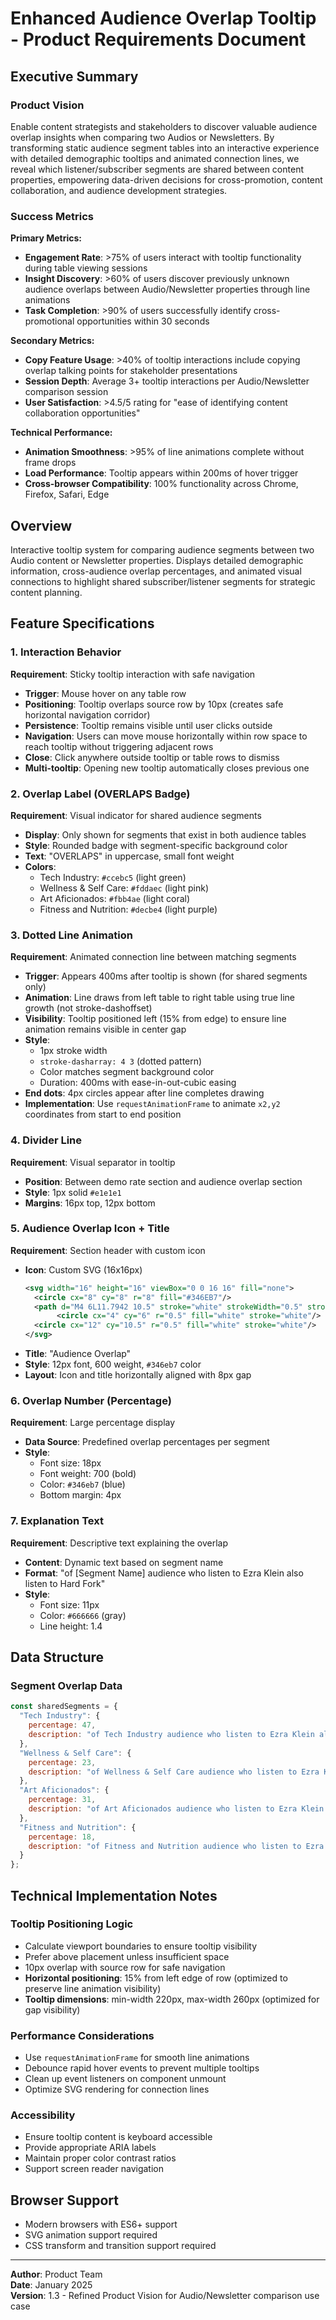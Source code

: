 # Enhanced Audience Overlap Tooltip - Product Requirements Document

## Executive Summary

### Product Vision
Enable content strategists and stakeholders to discover valuable audience overlap insights when comparing two Audios or Newsletters. By transforming static audience segment tables into an interactive experience with detailed demographic tooltips and animated connection lines, we reveal which listener/subscriber segments are shared between content properties, empowering data-driven decisions for cross-promotion, content collaboration, and audience development strategies.

### Success Metrics
**Primary Metrics:**
- **Engagement Rate**: >75% of users interact with tooltip functionality during table viewing sessions
- **Insight Discovery**: >60% of users discover previously unknown audience overlaps between Audio/Newsletter properties through line animations
- **Task Completion**: >90% of users successfully identify cross-promotional opportunities within 30 seconds

**Secondary Metrics:**
- **Copy Feature Usage**: >40% of tooltip interactions include copying overlap talking points for stakeholder presentations
- **Session Depth**: Average 3+ tooltip interactions per Audio/Newsletter comparison session
- **User Satisfaction**: >4.5/5 rating for "ease of identifying content collaboration opportunities"

**Technical Performance:**
- **Animation Smoothness**: >95% of line animations complete without frame drops
- **Load Performance**: Tooltip appears within 200ms of hover trigger
- **Cross-browser Compatibility**: 100% functionality across Chrome, Firefox, Safari, Edge

## Overview
Interactive tooltip system for comparing audience segments between two Audio content or Newsletter properties. Displays detailed demographic information, cross-audience overlap percentages, and animated visual connections to highlight shared subscriber/listener segments for strategic content planning.

## Feature Specifications

### 1. Interaction Behavior
**Requirement**: Sticky tooltip interaction with safe navigation
- **Trigger**: Mouse hover on any table row
- **Positioning**: Tooltip overlaps source row by 10px (creates safe horizontal navigation corridor)
- **Persistence**: Tooltip remains visible until user clicks outside
- **Navigation**: Users can move mouse horizontally within row space to reach tooltip without triggering adjacent rows
- **Close**: Click anywhere outside tooltip or table rows to dismiss
- **Multi-tooltip**: Opening new tooltip automatically closes previous one

### 2. Overlap Label (OVERLAPS Badge)
**Requirement**: Visual indicator for shared audience segments
- **Display**: Only shown for segments that exist in both audience tables
- **Style**: Rounded badge with segment-specific background color
- **Text**: "OVERLAPS" in uppercase, small font weight
- **Colors**: 
  - Tech Industry: `#ccebc5` (light green)
  - Wellness & Self Care: `#fddaec` (light pink)
  - Art Aficionados: `#fbb4ae` (light coral)
  - Fitness and Nutrition: `#decbe4` (light purple)

### 3. Dotted Line Animation
**Requirement**: Animated connection line between matching segments
- **Trigger**: Appears 400ms after tooltip is shown (for shared segments only)
- **Animation**: Line draws from left table to right table using true line growth (not stroke-dashoffset)
- **Visibility**: Tooltip positioned left (15% from edge) to ensure line animation remains visible in center gap
- **Style**: 
  - 1px stroke width
  - `stroke-dasharray: 4 3` (dotted pattern)
  - Color matches segment background color
  - Duration: 400ms with ease-in-out-cubic easing
- **End dots**: 4px circles appear after line completes drawing
- **Implementation**: Use `requestAnimationFrame` to animate `x2,y2` coordinates from start to end position

### 4. Divider Line
**Requirement**: Visual separator in tooltip
- **Position**: Between demo rate section and audience overlap section
- **Style**: 1px solid `#e1e1e1`
- **Margins**: 16px top, 12px bottom

### 5. Audience Overlap Icon + Title
**Requirement**: Section header with custom icon
- **Icon**: Custom SVG (16x16px)
  ```svg
  <svg width="16" height="16" viewBox="0 0 16 16" fill="none">
    <circle cx="8" cy="8" r="8" fill="#346EB7"/>
    <path d="M4 6L11.7942 10.5" stroke="white" strokeWidth="0.5" strokeLinejoin="round" strokeDasharray="1.2 1.2"/>
         <circle cx="4" cy="6" r="0.5" fill="white" stroke="white"/>
    <circle cx="12" cy="10.5" r="0.5" fill="white" stroke="white"/>
  </svg>
  ```
- **Title**: "Audience Overlap"
- **Style**: 12px font, 600 weight, `#346eb7` color
- **Layout**: Icon and title horizontally aligned with 8px gap

### 6. Overlap Number (Percentage)
**Requirement**: Large percentage display
- **Data Source**: Predefined overlap percentages per segment
- **Style**: 
  - Font size: 18px
  - Font weight: 700 (bold)
  - Color: `#346eb7` (blue)
  - Bottom margin: 4px

### 7. Explanation Text
**Requirement**: Descriptive text explaining the overlap
- **Content**: Dynamic text based on segment name
- **Format**: "of [Segment Name] audience who listen to Ezra Klein also listen to Hard Fork"
- **Style**: 
  - Font size: 11px
  - Color: `#666666` (gray)
  - Line height: 1.4

## Data Structure

### Segment Overlap Data
```javascript
const sharedSegments = {
  "Tech Industry": { 
    percentage: 47, 
    description: "of Tech Industry audience who listen to Ezra Klein also listen to Hard Fork" 
  },
  "Wellness & Self Care": { 
    percentage: 23, 
    description: "of Wellness & Self Care audience who listen to Ezra Klein also listen to Hard Fork" 
  },
  "Art Aficionados": { 
    percentage: 31, 
    description: "of Art Aficionados audience who listen to Ezra Klein also listen to Hard Fork" 
  },
  "Fitness and Nutrition": { 
    percentage: 18, 
    description: "of Fitness and Nutrition audience who listen to Ezra Klein also listen to Hard Fork" 
  }
};
```

## Technical Implementation Notes

### Tooltip Positioning Logic
- Calculate viewport boundaries to ensure tooltip visibility
- Prefer above placement unless insufficient space
- 10px overlap with source row for safe navigation
- **Horizontal positioning**: 15% from left edge of row (optimized to preserve line animation visibility)
- **Tooltip dimensions**: min-width 220px, max-width 260px (optimized for gap visibility)

### Performance Considerations
- Use `requestAnimationFrame` for smooth line animations
- Debounce rapid hover events to prevent multiple tooltips
- Clean up event listeners on component unmount
- Optimize SVG rendering for connection lines

### Accessibility
- Ensure tooltip content is keyboard accessible
- Provide appropriate ARIA labels
- Maintain proper color contrast ratios
- Support screen reader navigation

## Browser Support
- Modern browsers with ES6+ support
- SVG animation support required
- CSS transform and transition support required

---

**Author**: Product Team  
**Date**: January 2025  
**Version**: 1.3 - Refined Product Vision for Audio/Newsletter comparison use case
